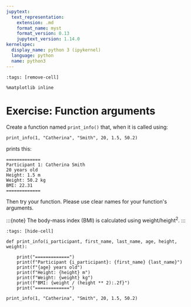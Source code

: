 ```yaml
---
jupytext:
  text_representation:
    extension: .md
    format_name: myst
    format_version: 0.13
    jupytext_version: 1.14.0
kernelspec:
  display_name: python 3 (ipykernel)
  language: python
  name: python3
---
```


```{code-cell} ipython3
:tags: [remove-cell]

%matplotlib inline
```

# Exercise: Function arguments

Create a function named `print_info()` that, when it is called using:

```
print_info(1, "Catherina", "Smith", 20, 1.5, 50.2)
```
    
prints this:

    =============
    Participant 1: Catherina Smith
    20 years old
    Height: 1.5 m
    Weight: 50.2 kg
    BMI: 22.31
    =============

Then try your function. Please use clear names for your function's arguments.

:::{note}
The body-mass index (BMI) is calculated using $\text{weight}/\text{height}^2$.
:::

```{code-cell}
:tags: [hide-cell]

def print_info(i_participant, first_name, last_name, age, height, weight):

    print("=============")
    print(f"Participant {i_participant}: {first_name} {last_name}")
    print(f"{age} years old")
    print(f"Height: {height} m")
    print(f"Weight: {weight} kg")
    print(f"BMI: {weight / (height ** 2):.2f}")
    print("=============")

print_info(1, "Catherina", "Smith", 20, 1.5, 50.2)
```
